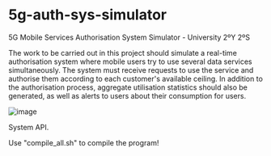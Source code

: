 # 5g-auth-sys-simulator
5G Mobile Services Authorisation System Simulator - University 2ºY 2ºS

The work to be carried out in this project should simulate a real-time authorisation system where mobile users try to use several data services simultaneously. The system must receive requests to use the service and authorise them according to each customer's available ceiling. In addition to the authorisation process, aggregate utilisation statistics should also be generated, as well as alerts to users about their consumption for users.

![image](https://github.com/rmsr2004/5g-auth-sys-simulator/assets/98055826/4941e633-563c-4625-adee-6651c24d8b83)

System API.



Use "compile_all.sh" to compile the program!
